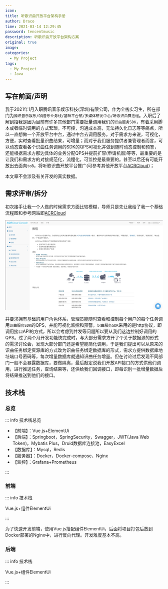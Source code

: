```yaml
---
icon: 
title: 听歌识曲开放平台架构手册
author: Draco
time: 2021-03-14 12:29:45
password: tencentmusic
description: 听歌识曲开放平台架构方案
original: true
image: 
categories: 
  - My Project
tags: 
  - My Project
  - Java
---
```






## 写在前面/声明

我于2021年1月入职腾讯音乐娱乐科技(深圳)有限公司，作为全栈实习生，所在部门为`腾讯音乐娱乐/QQ音乐业务线/基础平台部/多媒体研发中心/听歌识曲算法组`。入职后了解到招我是因为目前有许多其他部门需要批量调用我们的`识曲服务SDK`，有着采用脚本或者临时调用的方式繁琐，不可控，沟通成本高，无法持久化日志等等痛点，所以一直想做一个开放平台中台，通过中台去调用服务。对于需求方来说，可视化，方便，实时查看批量识曲结果，可增量；而对于我们服务提供者兼管理者而言，可以动态查看各个识曲任务调用的SDK的QPS可视化并做到随时动态控制和预警，还能根据需求方那边具体的业务分配QPS并提前扩容(申请机器)等等，最重要的是让我们和需求方的对接规范化，流程化，可监控是最重要的。甚至以后还有可能开放出去面向`toB`，将听歌识曲开放平台推广(可参考其他开放平台[ACRCloud](https://www.acrcloud.com/music-recognition/))；



本文章不会涉及有关开发的真实数据。





## 需求评审/拆分

初次接手让我一个人做的时候需求方面比较模糊，导师只是先让我给了我一个基础流程图和参考网站即[ACRCloud](https://www.acrcloud.com/music-recognition/)



![acrcloud](./images/Music-Recognition/acrcloud.jpg)



并要求拥有基础的用户角色体系，管理员能随时查看和控制每个用户的每个任务调用`识曲服务SDK`的QPS，并能可视化监控和预警。`识曲服务SDK`采用的是http协议，即调用接口API的方式，所以会考虑到并发等问题所以要从我们这边控制好调用的QPS。过了两个月开发功能快完成时，与大部分需求方开了个关于数据源的形式的需求讨论会，发现大部分部门还是希望能简化调用，于是我们提出可以从原来的识曲任务绑定资源库的方式改为识曲任务绑定数据库的形式，需求方提供数据库地址端口号密码等，每次增量数据库就通知识曲任务增量。但在讨论过后发现不同部门一般不会暴露数据库，要做隔离，最后敲定说我们开放API接口的方式供他们调用，进行推送任务，查询结果等，还供给我们回调接口，即每识别一批增量数据后将结果推送到他们的接口。





## 技术栈



### 总览

::: info 技术栈总览

- 【前端】：Vue.js+ElementUi
- 【后端】：Springboot，SpringSecurity，Swagger，JWT(Java Web Token)，Mybatis Plus，Druid数据库连接池，EasyExcel
- 【数据库】：Mysql，Redis
- 【服务器】：Docker，Docker-compose，Nginx
- 【监控】：Grafana+Prometheus

:::





### 前端

::: info 技术栈

Vue.js+组件ElementUi

:::



为了快速开发前端，使用Vue.js搭配组件ElementUi，后面将项目打包后放到Docker部署的Nginx中，进行反向代理。开发难度基本不高。





### 后端

::: info 技术栈

Vue.js+组件ElementUi

:::